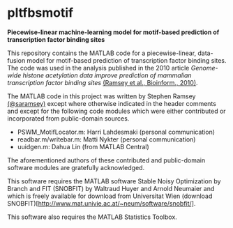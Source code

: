 # pltfbsmotif

**Piecewise-linear machine-learning model for motif-based prediction of transcription factor binding sites**

This repository contains the MATLAB code for a piecewise-linear, data-fusion model for
motif-based prediction of transcription factor binding sites. The code was used in
the analysis published in the 2010 article *Genome-wide histone acetylation data improve prediction of mammalian transcription factor binding sites* 
[(Ramsey et al., Bioinform., 2010)](https://doi.org/10.1093/bioinformatics/btq405).

The MATLAB code in this project was written by Stephen Ramsey [(@saramsey)](https://github.com/saramsey) except where otherwise indicated in the header comments
and except for the following code modules which were either contributed or incorporated
from public-domain sources. 

- PSWM_MotifLocator.m:  Harri Lahdesmaki (personal communication)
- readbar.m/writebar.m:  Matti Nykter (personal communication)
- uuidgen.m: Dahua Lin (from MATLAB Central)

The aforementioned authors of these contributed and public-domain software modules
are gratefully acknowledged.

This software requires the MATLAB software Stable Noisy Optimization by Branch and FIT (SNOBFIT)
by Waltraud Huyer and Arnold Neumaier and which is freely available for download from Universitat Wien
(download SNOBFIT)[http://www.mat.univie.ac.at/~neum/software/snobfit/].

This software also requires the MATLAB Statistics Toolbox.

